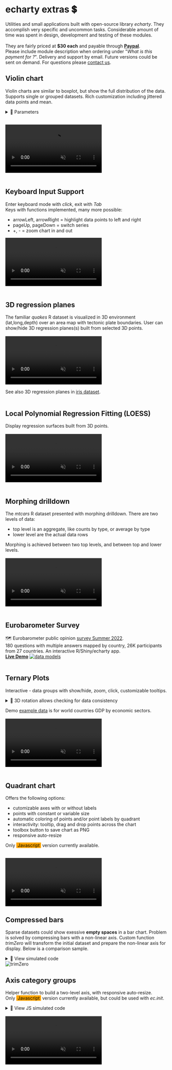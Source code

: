 # echarty extras 💲

Utilities and small applications built with open-source library _echarty_. They accomplish very specific and uncommon tasks.
Considerable amount of time was spent in design, development and testing of these modules.  
<br>
They are fairly priced at **$30 each** and payable through [**Paypal**](https://www.paypal.com/paypalme/helgasoft).  
Please include module description when ordering under "_What is this payment for ?_". Delivery and support by email. Future versions could be sent on demand. For questions please [contact us](mailto:contact@helgasoft.com?subject=echarty.extras).

<div style="display:none;"> 
https://helgasoft.com/#contact-section
</div>

## Violin chart  
 
Violin charts are similar to boxplot, but show the full distribution of the data. Supports single or grouped datasets. Rich customization including jittered data points and mean.  
<details><summary>🔻 Parameters</summary>  

- <strong>df</strong> data.frame with X,Y values (required)
- <strong>cvalue</strong> name of values column (required)
- <strong>cname</strong> optional name of names(categories) column
- <strong>vertical</strong> boolean for vertical(default) or horizontal layout
- <strong>lineWidth</strong> width of the contour line, default 3
- <strong>wcoeff</strong> width coefficient for each violin, default is 0.45
- <strong>jitter</strong> value (>=0) of parameter _amount_ in jitter, default NULL(no jittered points)
- <strong>j.*</strong> optional jitter points parameters like j.symbolSize
- <strong>d.*</strong> optional density parameters like d.adjust,d.cut,etc. d.n default is 64
- <strong>m.*</strong> optional mean point parameters like m.symbol,m.symbolSize,etc. If missing, mean is not shown.
- <strong>...</strong> optional attributes for the violin contour series
- <strong>returns</strong> a named list of xAxis, yAxis and series. Series are: _custom_ for violin, optional _scatter_ for jitter and mean.
</details>  
<br />

<video id="vidshp" preload="auto" 
   src="img/violin.mp4" type="video/mp4" muted="muted" controls>
   Your browser does not support the video tag.
</video>
<br /><br />

## Keyboard Input Support

Enter keyboard mode with _click_, exit with _Tab_  
Keys with functions implemented, many more possible:  
- arrowLeft, arrowRight = highlight data points to left and right
- pageUp, pageDown = switch series
- +, - =  zoom chart in and out

<video id="keys" preload="auto" 
   src="img/keys.mp4" type="video/mp4" muted="muted" controls>
   Your browser does not support the video tag.
</video>
<br /><br />

## 3D regression planes

The familiar _quakes_ R dataset is visualized in 3D environment (lat,long,depth) over an area map with tectonic plate boundaries. 
User can show/hide 3D regression planes(s) built from selected 3D points.  
<br />
<video id="regres" preload="auto" 
   src="img/quake.mp4" type="video/mp4" muted="muted" controls>
   Your browser does not support the video tag.
</video>

See also 3D regression planes in [iris dataset](img/iris3d.mp4).
<br /><br />

## Local Polynomial Regression Fitting (LOESS)

Display regression surfaces built from 3D points.  
<br />
<video id="loess" preload="auto" 
   src="img/loessSurf.mp4" type="video/mp4" muted="muted" controls>
   Your browser does not support the video tag.
</video>
<br /><br />

## Morphing drilldown

The _mtcars_ R dataset presented with morphing drilldown. There are two levels of data:
- top level is an aggregate, like counts by type, or average by type
- lower level are the actual data rows

Morphing is achieved between two top levels, and between top and lower levels.  
<br />
<video id="morph" preload="auto" 
   src="img/morph.cars.mp4" type="video/mp4" muted="muted" controls>
   Your browser does not support the video tag.
</video>
<br />
<br />

## Eurobarometer Survey

🗺️ Eurobarometer public opinion [survey Summer 2022](https://europa.eu/eurobarometer/surveys/detail/2693).  
180 questions with multiple answers mapped by country, 26K participants from 27 countries.
An interactive R/Shiny/echarty app.  
[**Live Demo**](https://helgalabs.shinyapps.io/eurobarometer)
<a href='https://helgalabs.shinyapps.io/eurobarometer' target=_blank> <img src='img/cb-eubaro.png' alt='data models' /></a>
<br><br>

<a id='ternary'></a>

## Ternary Plots

Interactive - data groups with show/hide, zoom, click, customizable tooltips.  
<details><summary>🔻 3D rotation allows checking for data consistency</summary>  

The plot depicts the ratios of the three variables as positions in an equilateral triangle. In the example, the three values are sector percentages of a country's GDP. Their sum should be 100%, but some data may be inaccurate. So by rotating the chart in 3D we could easily find those incomplete data points, for example Belize: 9.7% +13.8% +62.2% = 85.7%
</details>  

Demo [example data](https://gist.githubusercontent.com/toja/811f0ddc765c59c26de544fd0e0ba46f/raw/eef11e930f6c05700faca47711b173f795a84181/sectors.csv) is for world countries GDP by economic sectors.
<br /><br />
<video id="vternary" preload="auto" 
   src="img/ternary.mp4" type="video/mp4" muted="muted" controls>
   Your browser does not support the video tag.
</video>
<br/><br/>

<a id='quadrant'></a>

## Quadrant chart

Offers the following options:

- cutomizable axes with or without labels
- points with constant or variable size
- automatic coloring of points and/or point labels by quadrant
- interactivity: tooltip, drag and drop points across the chart
- toolbox button to save chart as PNG
- responsive auto-resize

Only <span style="color:black; background:orange">&nbsp;Javascript&nbsp;</span> version currently available.

<br /> 
<video id="vquadrant" preload="auto" 
   src="img/quadrant.mp4" type="video/mp4" muted="muted" controls>
   Your browser does not support the video tag.
</video>
<br />

<a id='trimZero'></a>

## Compressed bars

Sparse datasets could show exessive **empty spaces** in a bar chart. Problem is solved by compressing bars with a non-linear axis. Custom function _trimZero_ will transform the initial dataset and prepare the non-linear axis for display. Below is a comparison sample.
<details><summary>🔻 View simulated code</summary> 

```r
tmp <- "
A, B, C,D
10,10,0,0
0, 7, 8,0
6, 9, 7,6"
df <- read.csv(text=tmp, header=T)

tz <- trimZero(df)
ec.init(
  dataset= tz$dataset, 
  xAxis= tz$xAxis,
  series= list(list(type= 'bar', encode= list(x= 'x', y= 'value') )),
  visualMap= list(
    type= 'piecewise', top= 10, right= 10,
    categories= tz$vmCat,
    inRange= list(color= c('blue','green','gold'))
  )
)
```
</details>  
<img src='img/trimZero.png' alt='trimZero' />

<a id='axisGroups'></a>

## Axis category groups

Helper function to build a two-level axis, with responsive auto-resize.  
Only <span style="color:black; background:orange">&nbsp;Javascript&nbsp;</span> version currently available, but could be used with _ec.init_.
<details><summary>🔻 View JS simulated code</summary> 

```js
function grax(dd, vv, ll, gg){...}
dset = [
  ['value', 'name', 'group', 'col'],
  [5, 'apple','fruits','red'],
  [20,'orange','fruits','blue'],
  [36,'kiwi','fruits','red'],
  [28,'carrot','vegetables','green'],
  [22,'lettuce','vegetables',], 
  [20,'cabbage','vegetables',],
  [18,'celery','vegetables',null]
];
out = grax(dset, 'value', 'name', 'group')

out.series.find(o => o.type==='bar').itemStyle = {
  color: (v) => { gr= v.value[2]; return gr=='fruits' ? '#482878' : '#1F9E89'; }
}

option = {
  dataset: out.dset, 
  series: out.series,
  xAxis: out.axis,
  yAxis: { name: 'val' },
  tooltip: { formatter: (p) => {return 'y=' + p.data[0]; } }
};
```
</details>

<br /> 
<video id="axgrp" preload="auto" 
   src="img/barGroups.mp4" type="video/mp4" muted="muted" controls>
   Your browser does not support the video tag.
</video>
<br />
&nbsp; <br />&nbsp; <br />

<script type="text/javascript">
	// video control 
	function createObserver(videoElement) {
	  let observer;
	  let options = {
	    root: null,
	    rootMargin: "0px",
	    threshold: [0.25, 0.6]
	  };
	  observer = new IntersectionObserver(handleIntersect, options);
	  observer.observe(videoElement);
	}
	function handleIntersect(entries, observer) {
	  entries.forEach((entry) => {
		if (entry.intersectionRatio >= 0.6) { 
			entry.target.play(); 
		} 
		if (entry.intersectionRatio <= 0.25) {
			entry.target.pause(); 
		}
	  });
	}
  ['vidshp','keys','regres','loess','morph','vternary','vquadrant','axgrp'].map( (x) => {
	createObserver(document.querySelector("#"+x));
  });
</script>

<!--
## Panoramas and maps  

Leaflet map with POI markers. Clicking on a marker switches to an interactive custom 360° panorama of the location. Each pano could also have POI as clickable hyperlinks inside.  
video  ech.tmp.R
-->


